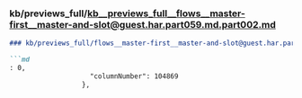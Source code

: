 ### kb/previews_full/kb__previews_full__flows__master-first__master-and-slot@guest.har.part059.md.part002.md

```md
### kb/previews_full/flows__master-first__master-and-slot@guest.har.part059.md (part 002)

```md
: 0,
                    "columnNumber": 104869
                  },

```

```

```
